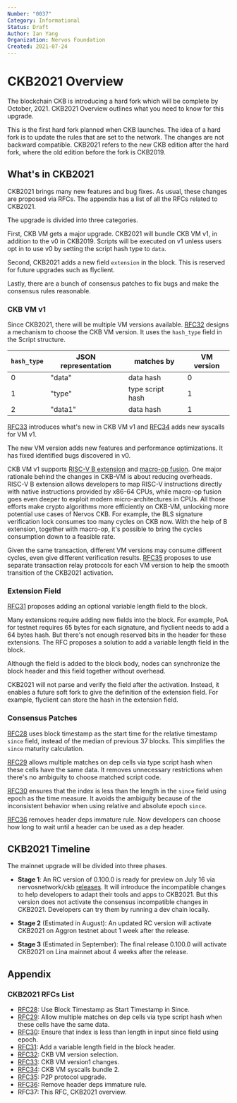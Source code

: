 ```yaml
---
Number: "0037"
Category: Informational
Status: Draft
Author: Ian Yang
Organization: Nervos Foundation
Created: 2021-07-24
---
```


# CKB2021 Overview

The blockchain CKB is introducing a hard fork which will be complete by October, 2021. CKB2021 Overview outlines what you need to know for this upgrade.

This is the first hard fork planned when CKB launches. The idea of a hard fork is to update the rules that are set to the network. The changes are not backward compatible. CKB2021 refers to the new CKB edition after the hard fork, where the old edition before the fork is CKB2019.

## What's in CKB2021

CKB2021 brings many new features and bug fixes. As usual, these changes are proposed via RFCs. The appendix has a list of all the RFCs related to CKB2021.

The upgrade is divided into three categories. 

First, CKB VM gets a major upgrade. CKB2021 will bundle CKB VM v1, in addition to the v0 in CKB2019. Scripts will be executed on v1 unless users opt in to use v0 by setting the script hash type to `data`.  

Second, CKB2021 adds a new field `extension` in the block. This is reserved for future upgrades such as flyclient.

Lastly, there are a bunch of consensus patches to fix bugs and make the consensus rules reasonable.

### CKB VM v1

Since CKB2021, there will be multiple VM versions available. ﻿[RFC32] designs a mechanism to choose the CKB VM version. It uses the `hash_type` field in the Script structure.

| `hash_type` | JSON representation | matches by | VM version |
| ----------- | ---------- | ---------------- | ---------- |
| 0           | "data"     | data hash        | 0          |
| 1           | "type"     | type script hash | 1          |
| 2           | "data1"    | data hash        | 1          |

[RFC33] introduces what's new in CKB VM v1 and [RFC34] adds new syscalls for VM v1.

The new VM version adds new features and performance optimizations. It has fixed identified bugs discovered in v0.

CKB VM v1 supports [RISC-V B extension](https://github.com/riscv/riscv-bitmanip) and [macro-op fusion](https://en.wikichip.org/wiki/macro-operation_fusion). One major rationale behind the changes in CKB-VM is about reducing overheads. RISC-V B extension allows developers to map RISC-V instructions directly with native instructions provided by x86-64 CPUs, while macro-op fusion goes even deeper to exploit modern micro-architectures in CPUs. All those efforts make crypto algorithms more efficiently on CKB-VM, unlocking more potential use cases of Nervos CKB. For example, the BLS signature verification lock consumes too many cycles on CKB now. With the help of B extension, together with macro-op, it's possible to bring the cycles consumption down to a feasible rate.

Given the same transaction, different VM versions may consume different cycles, even give different verification results. [RFC35] proposes to use separate transaction relay protocols for each VM version to help the smooth transition of the CKB2021 activation.

### Extension Field

[RFC31] proposes adding an optional variable length field to the block.

Many extensions require adding new fields into the block. For example, PoA for testnet requires 65 bytes for each signature, and flyclient needs to add a 64 bytes hash. But there's not enough reserved bits in the header for these extensions. The RFC proposes a solution to add a variable length field in the block. 

Although the field is added to the block body, nodes can synchronize the block header and this field together without overhead.

CKB2021 will not parse and verify the field after the activation. Instead, it enables a future soft fork to give the definition of the extension field. For example, flyclient can store the hash in the extension field.

### Consensus Patches

[RFC28] uses block timestamp as the start time for the relative timestamp `since` field, instead of the median of previous 37 blocks. This simplifies the `since` maturity calculation.

[RFC29] allows multiple matches on dep cells via type script hash when these cells have the same data. It removes unnecessary restrictions when there's no ambiguity to choose matched script code.

[RFC30] ensures that the index is less than the length in the `since` field using epoch as the time measure. It avoids the ambiguity because of the inconsistent behavior when using relative and absolute epoch `since`.

[RFC36] removes header deps immature rule. Now developers can choose how long to wait until a header can be used as a dep header.

## CKB2021 Timeline

The mainnet upgrade will be divided into three phases.

* **Stage 1**: An RC version of 0.100.0 is ready for preview on July 16 via nervosnetwork/ckb [releases](https://github.com/nervosnetwork/ckb/releases). It will introduce the incompatible changes to help developers to adapt their tools and apps to CKB2021. But this version does not activate the consensus incompatible changes in CKB2021. Developers can try them by running a dev chain locally.

* **Stage 2** (Estimated in August): An updated RC version will activate CKB2021 on Aggron testnet about 1 week after the release.

* **Stage 3** (Estimated in September): The final release 0.100.0 will activate CKB2021 on Lina mainnet about 4 weeks after the release.

## Appendix

### CKB2021 RFCs List

* [RFC28]: Use Block Timestamp as Start Timestamp in Since.
* [RFC29]: Allow multiple matches on dep cells via type script hash when these cells have the same data.
* [RFC30]: Ensure that index is less than length in input since field using epoch.
* [RFC31]: Add a variable length field in the block header.
* [RFC32]: CKB VM version selection.
* [RFC33]: CKB VM version1 changes.
* [RFC34]: CKB VM syscalls bundle 2.
* [RFC35]: P2P protocol upgrade.
* [RFC36]: Remove header deps immature rule.
* RFC37: This RFC, CKB2021 overview.

[RFC28]: ../0028-change-since-relative-timestamp/0028-change-since-relative-timestamp.md
[RFC29]: ../0029-allow-script-multiple-matches-on-identical-code/0029-allow-script-multiple-matches-on-identical-code.md
[RFC30]: ../0030-ensure-index-less-than-length-in-since/0030-ensure-index-less-than-length-in-since.md
[RFC31]: ../0031-variable-length-header-field/0031-variable-length-header-field.md
[RFC32]: ../0032-ckb-vm-version-selection/0032-ckb-vm-version-selection.md
[RFC33]: ../0033-ckb-vm-version-1/0033-ckb-vm-version-1.md
[RFC34]: ../0034-vm-syscalls-2/0034-vm-syscalls-2.md
[RFC35]: ../0035-ckb2021-p2p-protocol-upgrade/0035-ckb2021-p2p-protocol-upgrade.md
[RFC36]: ../0036-remove-header-deps-immature-rule/0036-remove-header-deps-immature-rule.md
